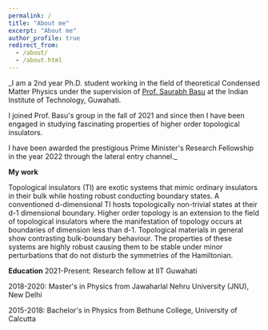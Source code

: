 ```yaml
---
permalink: /
title: "About me"
excerpt: "About me"
author_profile: true
redirect_from: 
  - /about/
  - /about.html
---
```



_I am a 2nd year Ph.D. student working in the field of theoretical Condensed Matter Physics under the supervision of [Prof. Saurabh Basu](https://www.iitg.ac.in/physics/fac/saurabh/) at the Indian Institute of Technology, Guwahati. 

I joined Prof. Basu's group in the fall of 2021 and since then I have been engaged in studying fascinating properties of higher order topological insulators. 

I have been awarded the prestigious Prime Minister's Research Fellowship in the year 2022 through the lateral entry channel._

**My work**

Topological insulators (TI) are exotic systems that mimic ordinary insulators in their bulk while hosting robust conducting boundary states. A conventioned d-dimensional TI hosts topologically non-trivial states at their d-1 dimensional boundary. Higher order topology is an extension to the field of topological insulators where the manifestation of topology occurs at boundaries of dimension less than d-1. Topological materials in general show contrasting bulk-boundary behaviour. The properties of these systems are highly robust causing them to be stable under minor perturbations that do not disturb the symmetries of the Hamiltonian. 

**Education**
2021-Present: Research fellow at IIT Guwahati

2018-2020:    Master's in Physics from Jawaharlal Nehru University (JNU), New Delhi

2015-2018:    Bachelor's in Physics from Bethune College, University of Calcutta
